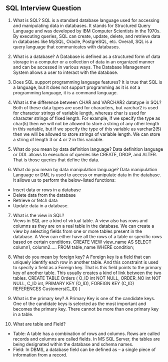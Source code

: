 ## SQL Interview Question

1. What is SQL?
SQL is a standard database language used for accessing and manipulating data in databases. It stands for Structured Query Language and was developed by IBM Computer Scientists in the 1970s. By executing queries, SQL can create, update, delete, and retrieve data in databases like MySQL, Oracle, PostgreSQL, etc. Overall, SQL is a query language that communicates with databases.

2. What is a database?
A Database is defined as a structured form of data storage in a computer or a collection of data in an organized manner and can be accessed in various ways. The Database Management System allows a user to interact with the database.

3. Does SQL support programming language features?
It is true that SQL is a language, but it does not support programming as it is not a programming language, it is a command language.

4. What is the difference between CHAR and VARCHAR2 datatype in SQL?
Both of these data types are used for characters, but varchar2 is used for character strings of variable length, whereas char is used for character strings of fixed length. For example, if we specify the type as char(5) then we will not be allowed to store a string of any other length in this variable, but if we specify the type of this variable as varchar2(5) then we will be allowed to store strings of variable length. We can store a string of length 3 or 4 or 2 in this variable.

5. What do you mean by data definition language?
Data definition language or DDL allows to execution of queries like CREATE, DROP, and ALTER. That is those queries that define the data.

6. What do you mean by data manipulation language?
Data manipulation Language or DML is used to access or manipulate data in the database. 
It allows us to perform the below-listed functions:
* Insert data or rows in a database
* Delete data from the database
* Retrieve or fetch data
* Update data in a database.

7. What is the view in SQL?  
Views in SQL are a kind of virtual table. A view also has rows and columns as they are on a real table in the database. We can create a view by selecting fields from one or more tables present in the database. A View can either have all the rows of a table or specific rows based on certain conditions.
  CREATE VIEW view_name AS
  SELECT column1, column2.....
  FROM table_name
  WHERE condition;

8. What do you mean by foreign key? 
A Foreign key is a field that can uniquely identify each row in another table. And this constraint is used to specify a field as a Foreign key. That is this field points to the primary key of another table. This usually creates a kind of link between the two tables.
  CREATE TABLE Orders
  (
  O_ID int NOT NULL,
  ORDER_NO int NOT NULL,
  C_ID int,
  PRIMARY KEY (O_ID),
  FOREIGN KEY (C_ID) REFERENCES Customers(C_ID)
  )

9. What is the primary key?
A Primary Key is one of the candidate keys. One of the candidate keys is selected as the most important and becomes the primary key. There cannot be more than one primary key in a table. 

10. What are table and Field?
* Table: A table has a combination of rows and columns. Rows are called records and columns are called fields. In MS SQL Server, the tables are being designated within the database and schema names.
* Field: In DBMS, a database field can be defined as – a single piece of information from a record.
